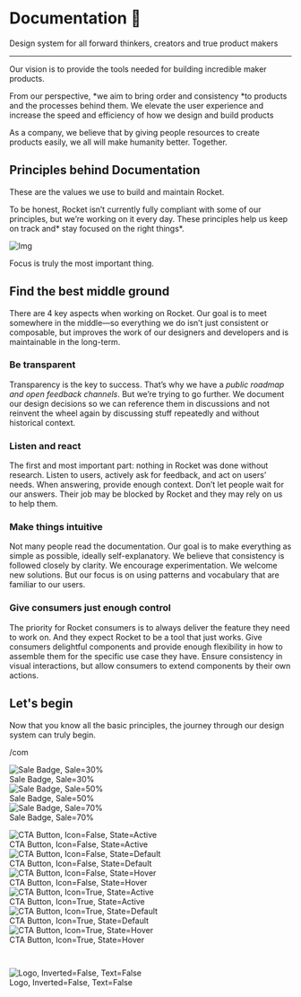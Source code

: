 
# Documentation 🚀

Design system for all forward thinkers, creators and true product makers

---

Our vision is to provide the tools needed for building incredible maker products.

From our perspective, *we aim to bring order and consistency *to products and the processes behind them. We elevate the user experience and increase the speed and efficiency of how we design and build products

As a company, we believe that by giving people resources to create products easily, we all will make humanity better. Together.

## Principles behind Documentation

These are the values we use to build and maintain Rocket.

To be honest, Rocket isn’t currently fully compliant with some of our principles, but we’re working on it every day. These principles help us keep on track and* stay focused on the right things*.

![Img](https://studio-assets.supernova.io/design-systems/14533/9289758a-6300-472a-bbc6-a57098081abf.jpeg?Expires=1990828800&Policy=eyJTdGF0ZW1lbnQiOlt7IlJlc291cmNlIjoiaHR0cHM6Ly9zdHVkaW8tYXNzZXRzLnN1cGVybm92YS5pby9kZXNpZ24tc3lzdGVtcy8xNDUzMy85Mjg5NzU4YS02MzAwLTQ3MmEtYmJjNi1hNTcwOTgwODFhYmYuanBlZyIsIkNvbmRpdGlvbiI6eyJEYXRlTGVzc1RoYW4iOnsiQVdTOkVwb2NoVGltZSI6MTk5MDgyODgwMH19fV19&Signature=E9DL6D-ZtS~4qaH18y5tnHC4gtpQUzZb85NmDFMuezn~MaWHPSumzBv6tXkxGqSgGyKh~9FaYnbfHkcJhU~4F~jdbuY70gbRxUpvnBtyCpz8o0mci-d2A9WoIZ3RGl11izD3c2WMfUaKhSaFlUw8cTGP-9vrqeUi58O2P4zYT9eAeyvOIFzQXgIgljhxiB9mIVU5a4j1vDL8ntJpagEZukKRskOgMrrB4LNQ-nRsvXFF7W5C5EkdoZPZf4jFxcQu2Yj6M9-bqNBXubYMsYYhEXqvqUOAnYVaE59E5PSSe43HKv2gp1ajSJ3ttHtTtCITO8Vyfh1FoTl03Z18ki8iZg__&Key-Pair-Id=APKAJGK34LCCAUR7N6LA)

Focus is truly the most important thing.

## Find the best middle ground

There are 4 key aspects when working on Rocket. Our goal is to meet somewhere in the middle—so everything we do isn’t just consistent or composable, but improves the work of our designers and developers and is maintainable in the long-term.

### Be transparent

Transparency is the key to success. That’s why we have a *public roadmap and open feedback channels*. But we’re trying to go further. We document our design decisions so we can reference them in discussions and not reinvent the wheel again by discussing stuff repeatedly and without historical context.

### Listen and react

The first and most important part: nothing in Rocket was done without research. Listen to users, actively ask for feedback, and act on users’ needs. When answering, provide enough context. Don’t let people wait for our answers. Their job may be blocked by Rocket and they may rely on us to help them.

### Make things intuitive

Not many people read the documentation. Our goal is to make everything as simple as possible, ideally self-explanatory. We believe that consistency is followed closely by clarity. We encourage experimentation. We welcome new solutions. But our focus is on using patterns and vocabulary that are familiar to our users.

### Give consumers just enough control

The priority for Rocket consumers is to always deliver the feature they need to work on. And they expect Rocket to be a tool that just works. Give consumers delightful components and provide enough flexibility in how to assemble them for the specific use case they have. Ensure consistency in visual interactions, but allow consumers to extend components by their own actions.

## Let's begin

Now that you know all the basic principles, the journey through our design system can truly begin.

/com

  
![Sale Badge, Sale=30%](https://studio-assets.supernova.io/design-systems/14533/d9cdb6b0-46e5-4c91-a7e1-8bdf7437ca18.png?Expires=1990828800&Policy=eyJTdGF0ZW1lbnQiOlt7IlJlc291cmNlIjoiaHR0cHM6Ly9zdHVkaW8tYXNzZXRzLnN1cGVybm92YS5pby9kZXNpZ24tc3lzdGVtcy8xNDUzMy9kOWNkYjZiMC00NmU1LTRjOTEtYTdlMS04YmRmNzQzN2NhMTgucG5nIiwiQ29uZGl0aW9uIjp7IkRhdGVMZXNzVGhhbiI6eyJBV1M6RXBvY2hUaW1lIjoxOTkwODI4ODAwfX19XX0_&Signature=d7yMOvCjHM7JQMP4X4lhm0J9buj~-xvdp8ASR1V2JOrY2pEDdUSOOtBdEha0gv4vMANHqCyPxNyqXaG4UbzREuh3CaapQdBJaudYNERhfcksJ8MCkV2Yo9110m7Oeasd53YPx5pbss1xDgoP-cCILEVKPVyaPkn3VzGsHKd50P-Fa99iQO6j9sDnKY2tv2GyJW8~2-q-kJI4U0HeLn-D2OSenb~S1xvPP8lZg4vSTy9vOtc9oxUeIAggu9CjvXUGa0oMUiVmTcZ0MFC7Xe2zcKMBuiXGG-epWe91Qc9FpnzX9lVh39NQ~oq~Zh0kcYXfOxVFlrrS-e7Bq~gTpAxLUw__&Key-Pair-Id=APKAJGK34LCCAUR7N6LA)  
Sale Badge, Sale=30%  
![Sale Badge, Sale=50%](https://studio-assets.supernova.io/design-systems/14533/39cb2846-54ae-486f-b7c9-244938fd216b.png?Expires=1990828800&Policy=eyJTdGF0ZW1lbnQiOlt7IlJlc291cmNlIjoiaHR0cHM6Ly9zdHVkaW8tYXNzZXRzLnN1cGVybm92YS5pby9kZXNpZ24tc3lzdGVtcy8xNDUzMy8zOWNiMjg0Ni01NGFlLTQ4NmYtYjdjOS0yNDQ5MzhmZDIxNmIucG5nIiwiQ29uZGl0aW9uIjp7IkRhdGVMZXNzVGhhbiI6eyJBV1M6RXBvY2hUaW1lIjoxOTkwODI4ODAwfX19XX0_&Signature=UjoYhq8UH9xztlrUUeHEpb6CJai8CiLcKC7gw6GARCqpD-dt5ZIauTtc-2n2D3jXHPcQkvFNS-6jITZeU8RBy8kF5sP0j~I0JTsm~54kMA0nlRTiVP58M9WXDN~yLRMrTqpfz14U~~rafaici6k8rmiD82tEj110IWdrwCahMQHB5LEJNGax5ZDWftwZEcn4kE6utWZHBf4u8i319~n--QHvzplqzHvAmc9T1AgfZmniw3puUtliax~b5jN5MSXT-5IStVFqHnpt71sE8F2~unKE4wMSVImv1aSY7dwzkiVt8SoVFE02MNIGrXtP~jUF61FkEBovPQcd5byEBeFP9w__&Key-Pair-Id=APKAJGK34LCCAUR7N6LA)  
Sale Badge, Sale=50%  
![Sale Badge, Sale=70%](https://studio-assets.supernova.io/design-systems/14533/d12db93a-a1f2-469f-a2ac-d5cc78fcb450.png?Expires=1990828800&Policy=eyJTdGF0ZW1lbnQiOlt7IlJlc291cmNlIjoiaHR0cHM6Ly9zdHVkaW8tYXNzZXRzLnN1cGVybm92YS5pby9kZXNpZ24tc3lzdGVtcy8xNDUzMy9kMTJkYjkzYS1hMWYyLTQ2OWYtYTJhYy1kNWNjNzhmY2I0NTAucG5nIiwiQ29uZGl0aW9uIjp7IkRhdGVMZXNzVGhhbiI6eyJBV1M6RXBvY2hUaW1lIjoxOTkwODI4ODAwfX19XX0_&Signature=MMPs95L2E8sKlG5bgkI5nz0Gy~8uVPoqT40~mVXjjTNymj7jXUQxj~ofSccoKwrck2cXDrcNUIo4ZCyrUANo7xyWMC4dblxxrP9LidZf0eb8Y3BJor5U59QialYkltk4nDOfLOWVi-M1-XQ3S0L9m~9zDEOqyGB8xwfMUziRjkthbbbOrdHs~DVS16ZWeJujKDAHG~JDjk-Gkb7LbgPzZXB9JF6PHn4Ak~eVoHN2D-FpPlx-MiUwhQssLBSE2ykCdN8LzOdR1eLjSxwKsKtRbRldu88zAdT2vF1bANfkx4FHJFT8-g-C5LqSMiaGBayTA5m7xzPLTJDY7zOLH-N~3g__&Key-Pair-Id=APKAJGK34LCCAUR7N6LA)  
Sale Badge, Sale=70%  


  
![CTA Button, Icon=False, State=Active](https://studio-assets.supernova.io/design-systems/14533/6144f493-9686-47ab-a622-7cfa956702fc.png?Expires=1990828800&Policy=eyJTdGF0ZW1lbnQiOlt7IlJlc291cmNlIjoiaHR0cHM6Ly9zdHVkaW8tYXNzZXRzLnN1cGVybm92YS5pby9kZXNpZ24tc3lzdGVtcy8xNDUzMy82MTQ0ZjQ5My05Njg2LTQ3YWItYTYyMi03Y2ZhOTU2NzAyZmMucG5nIiwiQ29uZGl0aW9uIjp7IkRhdGVMZXNzVGhhbiI6eyJBV1M6RXBvY2hUaW1lIjoxOTkwODI4ODAwfX19XX0_&Signature=JuYi-m8HlEpDm0kLIcNQIipOQJ8ZiZdPMsi0LnnvK4ydewhpdfxyuUVOoCRGuFv26dIX9ZMfq6Kdy-PFXsI0CbP7Xwrrr8WHUrs6oJnS8tSQq8aFim392jhMu9UXfwgqk1dIJWgBHk4nYXNztI~YCjEp9rj6A~a0rpykB3SZnpQvHt-RAXtkn60Zh9udh5Q~VBZGslf~MkY8gMv1Z3BupNU9mij0Wa0WvEJ9JAsQUUG-1OsZs5CaGBGruQPH-4bAgy1r6frhx24IibqW78UaNsbZ9dSvduxfBOCxgP9DRF--gLwtR17G6WeVs4GrhiP45xA8vrgD8XvG8jY8nqTgIg__&Key-Pair-Id=APKAJGK34LCCAUR7N6LA)  
CTA Button, Icon=False, State=Active  
![CTA Button, Icon=False, State=Default](https://studio-assets.supernova.io/design-systems/14533/f4a6ba58-9090-499e-a172-6e75a7fd6750.png?Expires=1990828800&Policy=eyJTdGF0ZW1lbnQiOlt7IlJlc291cmNlIjoiaHR0cHM6Ly9zdHVkaW8tYXNzZXRzLnN1cGVybm92YS5pby9kZXNpZ24tc3lzdGVtcy8xNDUzMy9mNGE2YmE1OC05MDkwLTQ5OWUtYTE3Mi02ZTc1YTdmZDY3NTAucG5nIiwiQ29uZGl0aW9uIjp7IkRhdGVMZXNzVGhhbiI6eyJBV1M6RXBvY2hUaW1lIjoxOTkwODI4ODAwfX19XX0_&Signature=es38ccproXCWmal9u1z4nP8CgRFCJKsj3ilUcVHXPmLZyHc9LhVnfL1-tUhdDS0RiJIHlvxio5lg2ye~nHl23jc99yangIIssMUPaRV5VLPQHYGwbjHokkZ1oxSswEY8EBnsvFj1P-O8VlxzJAjTH7O335A1YDL8JvfUq4X8wQtstae2DSzs9-iCgUI73Jsrhh5O6NBewEQfCtZVzywVUL0dNwLuG5RHvtN7HrHYl6FOTGYj6e8TOH3cVGFMQgLD4MAilvBwQ9CLDb2L-HVRw2sQ9Y~uToGTgaKUNbt0yk4nYW5rkRCnkl2HonZ4mB5F5f21cztFJVDoJYwQgedpEg__&Key-Pair-Id=APKAJGK34LCCAUR7N6LA)  
CTA Button, Icon=False, State=Default  
![CTA Button, Icon=False, State=Hover](https://studio-assets.supernova.io/design-systems/14533/7757fcd9-2398-409a-b292-49e9cf95458e.png?Expires=1990828800&Policy=eyJTdGF0ZW1lbnQiOlt7IlJlc291cmNlIjoiaHR0cHM6Ly9zdHVkaW8tYXNzZXRzLnN1cGVybm92YS5pby9kZXNpZ24tc3lzdGVtcy8xNDUzMy83NzU3ZmNkOS0yMzk4LTQwOWEtYjI5Mi00OWU5Y2Y5NTQ1OGUucG5nIiwiQ29uZGl0aW9uIjp7IkRhdGVMZXNzVGhhbiI6eyJBV1M6RXBvY2hUaW1lIjoxOTkwODI4ODAwfX19XX0_&Signature=Kfr6bFzTEFHEBg3Krzk84tdgMYcZDDX0kNaOzcQ8pgSyoMzQtJthsGOyWagthzyrvrkNNjPlqGzfLjOdnH6DiJI6hOVgA06GBa2g4u1M19jPEQzSp33y9or4SZ4PncTsJJFk3Npfjbe3JrVN5EQorFID~owdywEcpCZwrvT2GE2S6gkmiVbgAsUzAZZg9tgj1HxUpQ1PXJkep3sja9oDigA5avu8KQmt1iW8vGEO0jZlk2EXTWD53RwBWwMkI-u8GWXfw5yjeG7BzagJZjngBTJYgmTPBqV2cVQcPkb3nUsAF4iyiViC9lnezmShy3kwJmZw-oF0VSldkXQFRPHOGA__&Key-Pair-Id=APKAJGK34LCCAUR7N6LA)  
CTA Button, Icon=False, State=Hover  
![CTA Button, Icon=True, State=Active](https://studio-assets.supernova.io/design-systems/14533/bdcadbeb-ccea-4c67-a6d4-65df4f990eab.png?Expires=1990828800&Policy=eyJTdGF0ZW1lbnQiOlt7IlJlc291cmNlIjoiaHR0cHM6Ly9zdHVkaW8tYXNzZXRzLnN1cGVybm92YS5pby9kZXNpZ24tc3lzdGVtcy8xNDUzMy9iZGNhZGJlYi1jY2VhLTRjNjctYTZkNC02NWRmNGY5OTBlYWIucG5nIiwiQ29uZGl0aW9uIjp7IkRhdGVMZXNzVGhhbiI6eyJBV1M6RXBvY2hUaW1lIjoxOTkwODI4ODAwfX19XX0_&Signature=CwEMIxB52D2c2eRLEUNvTemvZpk79JigiDZlgPHRfoAL8m64EOCVbIF5wtrtn~6uke8WJXJ~SZ7vqrth~yQSJq1sNlQi4Dl5KsZOryVCyVoMUe3T6q5LlJHHY7sjKoPDLaHGVFOpUOOwQcg31cyH46dOZ0d9RG9lgCxb5PzKIckOk~sMZ1TZyB~7FrL2KW5DrWozifTGqTqfvq1-9v2cJy6zVgacXNSWFmKsM6MwpvY~q63cMpFfLS2KvcraHcTi02-z78lDEQOL6qiX5Rvdzf7SQ8f8jnY-DCynYZFWnbMka5NueYJoeshqoRyONBQGAvbMdFUwT0XPAgxF94QW2A__&Key-Pair-Id=APKAJGK34LCCAUR7N6LA)  
CTA Button, Icon=True, State=Active  
![CTA Button, Icon=True, State=Default](https://studio-assets.supernova.io/design-systems/14533/7a1ba71a-fc3d-46cf-ab9e-cde0cd1deb54.png?Expires=1990828800&Policy=eyJTdGF0ZW1lbnQiOlt7IlJlc291cmNlIjoiaHR0cHM6Ly9zdHVkaW8tYXNzZXRzLnN1cGVybm92YS5pby9kZXNpZ24tc3lzdGVtcy8xNDUzMy83YTFiYTcxYS1mYzNkLTQ2Y2YtYWI5ZS1jZGUwY2QxZGViNTQucG5nIiwiQ29uZGl0aW9uIjp7IkRhdGVMZXNzVGhhbiI6eyJBV1M6RXBvY2hUaW1lIjoxOTkwODI4ODAwfX19XX0_&Signature=LTrb98v6Dn6o6112NahE6y-38cWmFnjb2V7gwhp-eVixb3q3BkoTOoVrOxWbwhvUoWAdDPvaViO7RnNvdNU9Mfx-OCNlnAb75~7v3d90wi8hUGwWU4EYFQ~NhMJOkVg812XXwunr4hFT04BXWCsO5LkREB9ih2J79fM79JLDt07XBnJcOzz1LNau7MXYbar-UK35MxbwqLIfmtQ9VC6YBwC7H6SiKtWmCjkwbJ~iW1q7F2~xtgYnErnM71FkH~hrpp3yNVkqToQ4eoymFhKumqMqVwUkIE0pAzwGKSPp3Is8yx0zL5TlnGofCRCNUy~juhPWU2yw3s7V3JJOygA9rw__&Key-Pair-Id=APKAJGK34LCCAUR7N6LA)  
CTA Button, Icon=True, State=Default  
![CTA Button, Icon=True, State=Hover](https://studio-assets.supernova.io/design-systems/14533/0217a939-8e66-46b7-996e-52dee194d59f.png?Expires=1990828800&Policy=eyJTdGF0ZW1lbnQiOlt7IlJlc291cmNlIjoiaHR0cHM6Ly9zdHVkaW8tYXNzZXRzLnN1cGVybm92YS5pby9kZXNpZ24tc3lzdGVtcy8xNDUzMy8wMjE3YTkzOS04ZTY2LTQ2YjctOTk2ZS01MmRlZTE5NGQ1OWYucG5nIiwiQ29uZGl0aW9uIjp7IkRhdGVMZXNzVGhhbiI6eyJBV1M6RXBvY2hUaW1lIjoxOTkwODI4ODAwfX19XX0_&Signature=mvQaKy0V4qwvYfHM8cXeeNv4q16P0qeZ7~gslDeQETeCG2sM86B1WvNumzNS~IqBnUKSFcDAomKDB8688eJ7SC1h51~ObcV5ZQscySpiCvrztnu5BbdC7t4HvrIX06i-aasa1r3V6YpCp0zRZerTISac-8Isb-Ta-z3YrIxEa1IFuXo8r23my35HPBIWJou1e24AfyoWSURX6Fl8Pw5NLVbSWYhGaOuAsCTUqN3RmCncSOTUhx6JNf1LDv-nFIQG9qk68ZTAyZGod~yeyuD2CX3tPPH8cl2kJHA1h5DZ7daKDQ5KUTrKHMSJKUUknN~km8nAwT4cMHJH~vRna45Kvg__&Key-Pair-Id=APKAJGK34LCCAUR7N6LA)  
CTA Button, Icon=True, State=Hover  


```javascript  
  
```

  
![Logo, Inverted=False, Text=False](https://studio-assets.supernova.io/design-systems/14533/4253a732-00fb-4ca0-ba69-45c34f307566.png?Expires=1990828800&Policy=eyJTdGF0ZW1lbnQiOlt7IlJlc291cmNlIjoiaHR0cHM6Ly9zdHVkaW8tYXNzZXRzLnN1cGVybm92YS5pby9kZXNpZ24tc3lzdGVtcy8xNDUzMy80MjUzYTczMi0wMGZiLTRjYTAtYmE2OS00NWMzNGYzMDc1NjYucG5nIiwiQ29uZGl0aW9uIjp7IkRhdGVMZXNzVGhhbiI6eyJBV1M6RXBvY2hUaW1lIjoxOTkwODI4ODAwfX19XX0_&Signature=ZWRFS-A37IA9BacR4zbx2AweSex8FRdGrOFr5toz5iA4kJF~7NF3dUcs3N1yQbrOIO3o-DteZyPht2UwkV-ODsS9xT2co9TOeKru48hTIs83JLU-5RCgztVmaMvpDvW1GeZUcmmzBJ9QlP~j3NTtY-xACUkFGo8UG3s4WR2DSudw0VvxMA1nRTkBcoeKC~LrMnM2CyOrFGCM-lQERM4Ko1HseGYgDcT~3MDu9SFort3z2hSwdicig6amIGnFRrAPhnNBg7eXqff5IwUf7rES2xYzZ2nwkoEJKlgJX1OrIjp~2XKd-8vNPyz1NDxQIC9dPDIb3rwACqCbDvc4Us7CYQ__&Key-Pair-Id=APKAJGK34LCCAUR7N6LA)  
Logo, Inverted=False, Text=False  


  
  
